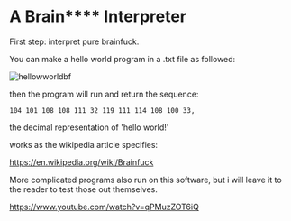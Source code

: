 # A Brain**** Interpreter

First step: interpret pure brainfuck. 

You can make a hello world program in a .txt file as followed:

![hellowworldbf](https://user-images.githubusercontent.com/73109076/104725933-b44b2a80-572a-11eb-9fed-23d9df832e2c.png)

then the program will run and return the sequence:

    104 101 108 108 111 32 119 111 114 108 100 33,

the decimal representation of 'hello world!'

works as the wikipedia article specifies: 

https://en.wikipedia.org/wiki/Brainfuck

More complicated programs also run on this software, but i will leave it to the reader to test those out themselves.

https://www.youtube.com/watch?v=qPMuzZOT6iQ
